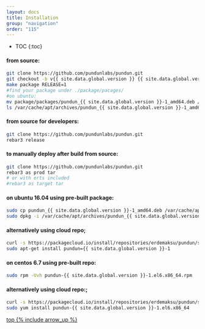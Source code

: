 ```yaml
---
layout: docs
title: Installation
group: "navigation"
order: "115"
---
```

* TOC
{:toc}

#### from source:

```sh
git clone https://github.com/pundunlabs/pundun.git
git checkout -b v{{ site.data.global.version }} {{ site.data.global.version }}
make package RELEASE=1
#find your package under ./package/pacages/
#on ubuntu:
mv package/packages/pundun_{{ site.data.global.version }}-1_amd64.deb /var/cache/apt/archives/
ls /var/cache/apt/archives/pundun_{{ site.data.global.version }}-1_amd64.deb | xargs dpkg -i
```

#### from source for developers:

```sh
git clone https://github.com/pundunlabs/pundun.git
rebar3 release
```

#### to manually deploy after build from source:

```sh
git clone https://github.com/pundunlabs/pundun.git
rebar3 as prod tar
# or with erts included
#rebar3 as target tar
```

#### on ubuntu 16.04 using pre-built package:

```sh
sudo cp pundun_{{ site.data.global.version }}-1_amd64.deb /var/cache/apt/archives/
sudo dpkg -i /var/cache/apt/archives/pundun_{{ site.data.global.version }}-1_amd64.deb
```

#### alternatively using cloud repo;

```sh
curl -s https://packagecloud.io/install/repositories/erdemaksu/pundun/script.deb.sh | sudo bash
sudo apt-get install pundun={{ site.data.global.version }}-1
```

#### on centos 6.7 using pre-built repo:

```sh
sudo rpm -Uvh pundun-{{ site.data.global.version }}-1.el6.x86_64.rpm
```

#### alternatively using cloud repo:;

```sh
curl -s https://packagecloud.io/install/repositories/erdemaksu/pundun/script.rpm.sh | sudo bash
sudo yum install pundun-{{ site.data.global.version }}-1.el6.x86_64
```

[top {% include arrow_up %}](#)
